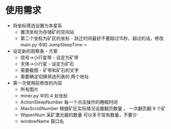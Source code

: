 # 使用需求
- 将坐标筛选设置为本星系
  - 置顶坐标为存储矿的空间站
  - 第二个坐标为矿区的坐标 - 跃迁时间最好不要超过15秒，超过的话，修改 main.py 中的 JumpSleepTime =
- 设定新的观察条 - 方案
    - 信号->小行星带 - 设定为矿带
    - 天体->小行星 - 设定为矿石
    - 需要截图 - 矿带和矿石的文字
    - 需要确定切换筛选列表的 两个地址
- 第一次使用前修改的内容
    - 所有图片
    - miner.py 中的 4 处坐标
    - ActionSleepNumber 每一个点击操作的睡眠时间
    - MaxScrollNumber 根据矿区实际情况设置翻页数量 ， 一次翻页翻 9 个矿
    - WapenNum 采矿激光器的数量  可以多于现有数量，不要少
    - windowName 窗口名